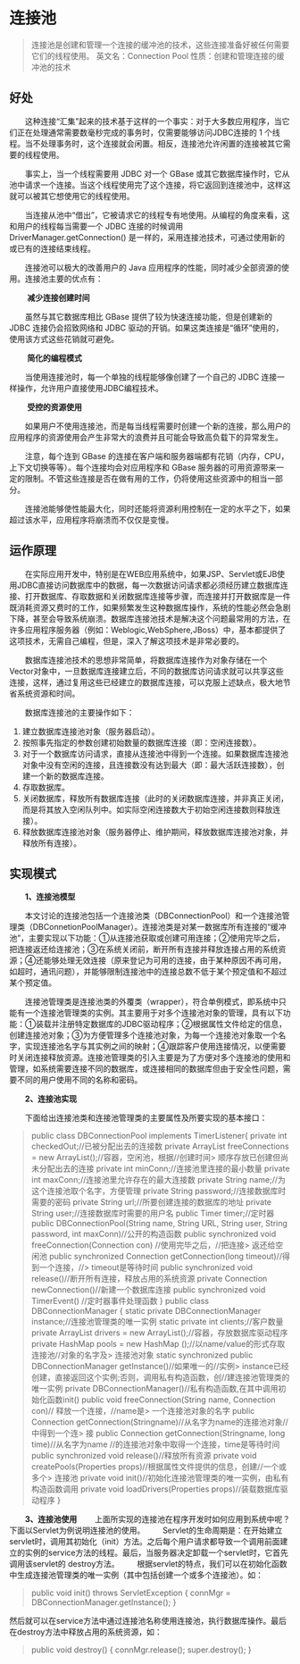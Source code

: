 <!--
 * @Author: your name
 * @Date: 2020-12-20 21:43:18
 * @LastEditTime: 2020-12-20 22:30:56
 * @LastEditors: Please set LastEditors
 * @Description: In User Settings Edit
 * @FilePath: /blogWebsite/docs/node/连接池.md
-->
# 连接池

> 连接池是创建和管理一个连接的缓冲池的技术，这些连接准备好被任何需要它们的线程使用。
> 英文名：Connection Pool
> 性质：创建和管理连接的缓冲池的技术

## 好处

&emsp;&emsp;这种连接“汇集”起来的技术基于这样的一个事实：对于大多数应用程序，当它们正在处理通常需要数毫秒完成的事务时，仅需要能够访问JDBC连接的 1 个线程。当不处理事务时，这个连接就会闲置。相反，连接池允许闲置的连接被其它需要的线程使用。

&emsp;&emsp;事实上，当一个线程需要用 JDBC 对一个 GBase 或其它数据库操作时，它从池中请求一个连接。当这个线程使用完了这个连接，将它返回到连接池中，这样这就可以被其它想使用它的线程使用。

&emsp;&emsp;当连接从池中“借出”，它被请求它的线程专有地使用。从编程的角度来看，这和用户的线程每当需要一个 JDBC 连接的时候调用DriverManager.getConnection() 是一样的，采用连接池技术，可通过使用新的或已有的连接结束线程。

&emsp;&emsp;连接池可以极大的改善用户的 Java 应用程序的性能，同时减少全部资源的使用。连接池主要的优点有：

&emsp;&emsp; **减少连接创建时间** 

&emsp;&emsp;虽然与其它数据库相比 GBase 提供了较为快速连接功能，但是创建新的 JDBC 连接仍会招致网络和 JDBC 驱动的开销。如果这类连接是“循环”使用的，使用该方式这些花销就可避免。

&emsp;&emsp; **简化的编程模式** 

&emsp;&emsp;当使用连接池时，每一个单独的线程能够像创建了一个自己的 JDBC 连接一样操作，允许用户直接使用JDBC编程技术。


&emsp;&emsp; **受控的资源使用**

&emsp;&emsp;如果用户不使用连接池，而是每当线程需要时创建一个新的连接，那么用户的应用程序的资源使用会产生非常大的浪费并且可能会导致高负载下的异常发生。

&emsp;&emsp;注意，每个连到 GBase 的连接在客户端和服务器端都有花销（内存，CPU，上下文切换等等）。每个连接均会对应用程序和 GBase 服务器的可用资源带来一定的限制。不管这些连接是否在做有用的工作，仍将使用这些资源中的相当一部分。

&emsp;&emsp;连接池能够使性能最大化，同时还能将资源利用控制在一定的水平之下，如果超过该水平，应用程序将崩溃而不仅仅是变慢。

## 运作原理

&emsp;&emsp;在实际应用开发中，特别是在WEB应用系统中，如果JSP、Servlet或EJB使用JDBC直接访问数据库中的数据，每一次数据访问请求都必须经历建立数据库连接、打开数据库、存取数据和关闭数据库连接等步骤，而连接并打开数据库是一件既消耗资源又费时的工作，如果频繁发生这种数据库操作，系统的性能必然会急剧下降，甚至会导致系统崩溃。数据库连接池技术是解决这个问题最常用的方法，在许多应用程序服务器（例如：Weblogic,WebSphere,JBoss）中，基本都提供了这项技术，无需自己编程，但是，深入了解这项技术是非常必要的。

&emsp;&emsp;数据库连接池技术的思想非常简单，将数据库连接作为对象存储在一个Vector对象中，一旦数据库连接建立后，不同的数据库访问请求就可以共享这些连接，这样，通过复用这些已经建立的数据库连接，可以克服上述缺点，极大地节省系统资源和时间。

&emsp;&emsp;数据库连接池的主要操作如下：
1. 建立数据库连接池对象（服务器启动）。
2. 按照事先指定的参数创建初始数量的数据库连接（即：空闲连接数）。
3. 对于一个数据库访问请求，直接从连接池中得到一个连接。如果数据库连接池对象中没有空闲的连接，且连接数没有达到最大（即：最大活跃连接数），创建一个新的数据库连接。
4. 存取数据库。
5. 关闭数据库，释放所有数据库连接（此时的关闭数据库连接，并非真正关闭，而是将其放入空闲队列中。如实际空闲连接数大于初始空闲连接数则释放连接）。
6. 释放数据库连接池对象（服务器停止、维护期间，释放数据库连接池对象，并释放所有连接）。

## 实现模式

&emsp;&emsp;**1、连接池模型**

&emsp;&emsp;本文讨论的连接池包括一个连接池类（DBConnectionPool）和一个连接池管理类（DBConnetionPoolManager）。连接池类是对某一数据库所有连接的“缓冲池”，主要实现以下功能：①从连接池获取或创建可用连接；②使用完毕之后，把连接返还给连接池；③在系统关闭前，断开所有连接并释放连接占用的系统资源；④还能够处理无效连接（原来登记为可用的连接，由于某种原因不再可用，如超时，通讯问题），并能够限制连接池中的连接总数不低于某个预定值和不超过某个预定值。

&emsp;&emsp;连接池管理类是连接池类的外覆类（wrapper），符合单例模式，即系统中只能有一个连接池管理类的实例。其主要用于对多个连接池对象的管理，具有以下功能：①装载并注册特定数据库的JDBC驱动程序；②根据属性文件给定的信息，创建连接池对象；③为方便管理多个连接池对象，为每一个连接池对象取一个名字，实现连接池名字与其实例之间的映射；④跟踪客户使用连接情况，以便需要时关闭连接释放资源。连接池管理类的引入主要是为了方便对多个连接池的使用和管理，如系统需要连接不同的数据库，或连接相同的数据库但由于安全性问题，需要不同的用户使用不同的名称和密码。

&emsp;&emsp;**2、连接池实现**

&emsp;&emsp;下面给出连接池类和连接池管理类的主要属性及所要实现的基本接口：
> public class DBConnectionPool implements TimerListener{
> private int checkedOut;//已被分配出去的连接数
> private ArrayList freeConnections = new ArrayList();//容器，空闲池，根据//创建时间> 顺序存放已创建但尚未分配出去的连接
> private int minConn;//连接池里连接的最小数量
> private int maxConn;//连接池里允许存在的最大连接数
> private String name;//为这个连接池取个名字，方便管理
> private String password;//连接数据库时需要的密码
> private String url;//所要创建连接的数据库的地址
> private String user;//连接数据库时需要的用户名
> public Timer timer;//定时器
> public DBConnectionPool(String name, String URL, String user, String
> password, int maxConn)//公开的构造函数
> public synchronized void freeConnection(Connection con) //使用完毕之后，//把连接> 返还给空闲池
> public synchronized Connection getConnection(long timeout)//得到一个连接，//> timeout是等待时间
> public synchronized void release()//断开所有连接，释放占用的系统资源
> private Connection newConnection()//新建一个数据库连接
> public synchronized void TimerEvent() //定时器事件处理函数
> }
> public class DBConnectionManager {
> static private DBConnectionManager instance;//连接池管理类的唯一实例
> static private int clients;//客户数量
> private ArrayList drivers = new ArrayList();//容器，存放数据库驱动程序
> private HashMap pools = new HashMap ();//以name/value的形式存取连接池//对象的名字及> 连接池对象
> static synchronized public DBConnectionManager getInstance()//如果唯一的//实例> instance已经创建，直接返回这个实例;否则，调用私有构造函数，创//建连接池管理类的唯一实例
> private DBConnectionManager()//私有构造函数,在其中调用初始化函数init()
> public void freeConnection(String name, Connection con)// 释放一个连接，//name是> 一个连接池对象的名字
> public Connection getConnection(Stringname)//从名字为name的连接池对象//中得到一个连> 接
> public Connection getConnection(Stringname, long time)//从名字为name
> //的连接池对象中取得一个连接，time是等待时间
> public synchronized void release()//释放所有资源
> private void createPools(Properties props)//根据属性文件提供的信息，创建//一个或多个> 连接池
> private void init()//初始化连接池管理类的唯一实例，由私有构造函数调用
> private void loadDrivers(Properties props)//装载数据库驱动程序
> }

&emsp;&emsp;**3、连接池使用**
&emsp;&emsp;上面所实现的连接池在程序开发时如何应用到系统中呢？下面以Servlet为例说明连接池的使用。
&emsp;&emsp;Servlet的生命周期是：在开始建立servlet时，调用其初始化（init）方法。之后每个用户请求都导致一个调用前面建立的实例的service方法的线程。最后，当服务器决定卸载一个servlet时，它首先调用该servlet的 destroy方法。
&emsp;&emsp;根据servlet的特点，我们可以在初始化函数中生成连接池管理类的唯一实例（其中包括创建一个或多个连接池）。如：
> public void init() throws ServletException
> {
> connMgr = DBConnectionManager.getInstance();
> }

然后就可以在service方法中通过连接池名称使用连接池，执行数据库操作。最后在destroy方法中释放占用的系统资源，如：
> public void destroy() {
> connMgr.release(); super.destroy();
> }

